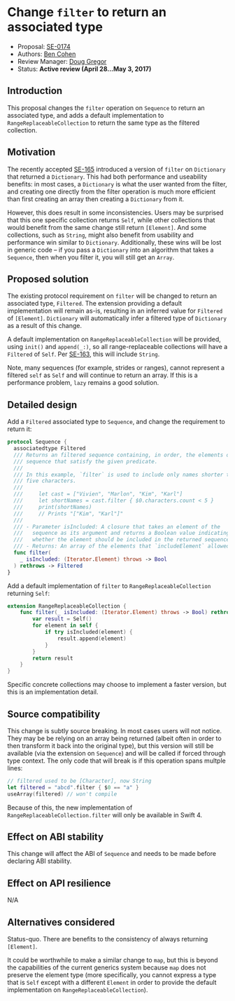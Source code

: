 # Change `filter` to return an associated type

* Proposal: [SE-0174](0174-filter-range-replaceable.md)
* Authors: [Ben Cohen](https://github.com/airspeedswift)
* Review Manager: [Doug Gregor](https://github.com/DougGregor)
* Status: **Active review (April 28...May 3, 2017)**

## Introduction

This proposal changes the `filter` operation on `Sequence` to return an
associated type, and adds a default implementation to
`RangeReplaceableCollection` to return the same type as the filtered collection.

## Motivation

The recently accepted
[SE-165](https://github.com/apple/swift-evolution/blob/master/proposals/0165-dict.md)
introduced a version of `filter` on `Dictionary` that returned a
`Dictionary`. This had both performance and useability benefits: in most cases,
a `Dictionary` is what the user wanted from the filter, and creating one
directly from the filter operation is much more efficient than first creating
an array then creating a `Dictionary` from it.

However, this does result in some inconsistencies. Users may be surprised that
this one specific collection returns `Self`, while other collections that would
benefit from the same change still return `[Element]`. And some collections,
such as `String`, might also benefit from usability and performance win similar
to `Dictionary`. Additionally, these wins will be lost in generic code – if you
pass a `Dictionary` into an algorithm that takes a `Sequence`, then when you
filter it, you will still get an `Array`.

## Proposed solution

The existing protocol requirement on `filter` will be changed to return an
associated type, `Filtered`. The extension providing a default implementation
will remain as-is, resulting in an inferred value for `Filtered` of
`[Element]`. `Dictionary` will automatically infer a filtered type of
`Dictionary` as a result of this change.

A default implementation on `RangeReplaceableCollection` will be provided,
using `init()` and `append(_:)`, so all range-replaceable collections will
have a `Filtered` of `Self`. Per [SE-163](https://github.com/apple/swift-evolution/blob/master/proposals/0163-string-revision-1.md),
this will include `String`.

Note, many sequences (for example, strides or ranges), cannot represent a
filtered `self` as `Self` and will continue to return an array. If this is a
performance problem, `lazy` remains a good solution.

## Detailed design

Add a `Filtered` associated type to `Sequence`, and change the requirement to
return it:

```swift
protocol Sequence {
  associatedtype Filtered
  /// Returns an filtered sequence containing, in order, the elements of the 
  /// sequence that satisfy the given predicate.
  ///
  /// In this example, `filter` is used to include only names shorter than
  /// five characters.
  ///
  ///     let cast = ["Vivien", "Marlon", "Kim", "Karl"]
  ///     let shortNames = cast.filter { $0.characters.count < 5 }
  ///     print(shortNames)
  ///     // Prints "["Kim", "Karl"]"
  ///
  /// - Parameter isIncluded: A closure that takes an element of the
  ///   sequence as its argument and returns a Boolean value indicating
  ///   whether the element should be included in the returned sequence.
  /// - Returns: An array of the elements that `includeElement` allowed.
  func filter(
    _ isIncluded: (Iterator.Element) throws -> Bool
  ) rethrows -> Filtered
}
```

Add a default implementation of `filter` to `RangeReplaceableCollection`
returning `Self`:

```swift
extension RangeReplaceableCollection {
    func filter(_ isIncluded: (Iterator.Element) throws -> Bool) rethrows -> Self {
        var result = Self()
        for element in self {
            if try isIncluded(element) {
                result.append(element)
            }
        }
        return result
    }
}
```

Specific concrete collections may choose to implement a faster version, but
this is an implementation detail.

## Source compatibility

This change is subtly source breaking. In most cases users will not notice.
They may be be relying on an array being returned (albeit often in order to
then transform it back into the original type), but this version will still
be available (via the extension on `Sequence`) and will be called if forced
through type context. The only code that will break is if this operation spans
multple lines:

```swift
// filtered used to be [Character], now String
let filtered = "abcd".filter { $0 == "a" }
useArray(filtered) // won't compile
```

Because of this, the new implementation of `RangeReplaceableCollection.filter`
will only be available in Swift 4.

## Effect on ABI stability

This change will affect the ABI of `Sequence` and needs to be made before
declaring ABI stability.

## Effect on API resilience

N/A

## Alternatives considered

Status-quo. There are benefits to the consistency of always returning `[Element]`.

It could be worthwhile to make a similar change to `map`, but this is beyond
the capabilities of the current generics system because `map` does not preserve
the element type (more specifically, you cannot express a type that is `Self`
except with a different `Element` in order to provide the default
implementation on `RangeReplaceableCollection`).

